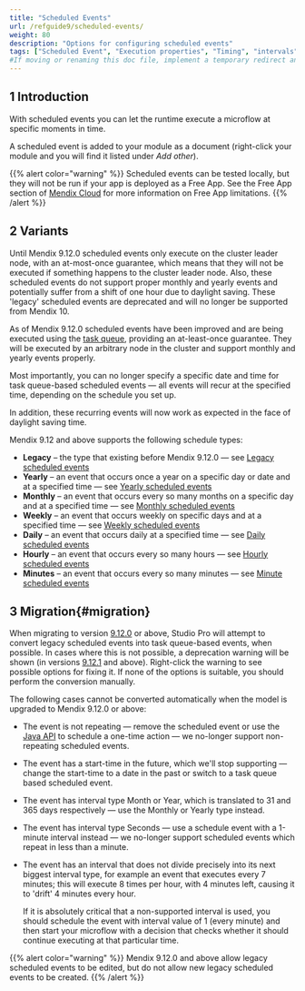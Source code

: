 ```yaml
---
title: "Scheduled Events"
url: /refguide9/scheduled-events/
weight: 80
description: "Options for configuring scheduled events"
tags: ["Scheduled Event", "Execution properties", "Timing", "intervals", "scheduling issues", "time zones", "daylight saving"]
#If moving or renaming this doc file, implement a temporary redirect and let the respective team know they should update the URL in the product. See Mapping to Products for more details.
---
```


## 1 Introduction

With scheduled events you can let the runtime execute a microflow at specific moments in time.

A scheduled event is added to your module as a document (right-click your module and you will find it listed under *Add other*).

{{% alert color="warning" %}}
Scheduled events can be tested locally, but they will not be run if your app is deployed as a Free App. See the Free App section of [Mendix Cloud](/developerportal/deploy/mendix-cloud-deploy/#free-app) for more information on Free App limitations.
{{% /alert %}}

## 2 Variants

Until Mendix 9.12.0 scheduled events only execute on the cluster leader node, with an at-most-once guarantee, which means that they will not be executed if something happens to the cluster leader node. Also, these scheduled events do not support proper monthly and yearly events and potentially suffer from a shift of one hour due to daylight saving. These 'legacy' scheduled events are deprecated and will no longer be supported from Mendix 10.

As of Mendix 9.12.0 scheduled events have been improved and are being executed using the [task queue](/refguide9/task-queue/), providing an at-least-once guarantee. They will be executed by an arbitrary node in the cluster and support monthly and yearly events properly.

Most importantly, you can no longer specify a specific date and time for task queue-based scheduled events — all events will recur at the specified time, depending on the schedule you set up.

In addition, these recurring events will now work as expected in the face of daylight saving time.

Mendix 9.12 and above supports the following schedule types:

* **Legacy** – the type that existing before Mendix 9.12.0 — see [Legacy scheduled events](/refguide9/scheduled-events-legacy/)
* **Yearly** – an event that occurs once a year on a specific day or date and at a specified time — see [Yearly scheduled events](/refguide9/scheduled-events-task-queue/#yearly)
* **Monthly** – an event that occurs every so many months on a specific day and at a specified time — see [Monthly scheduled events](/refguide9/scheduled-events-task-queue/#monthly)
* **Weekly** – an event that occurs weekly on specific days and at a specified time — see [Weekly scheduled events](/refguide9/scheduled-events-task-queue/#weekly)
* **Daily** – an event that occurs daily at a specified time — see [Daily scheduled events](/refguide9/scheduled-events-task-queue/#daily)
* **Hourly** – an event that occurs every so many hours — see [Hourly scheduled events](/refguide9/scheduled-events-task-queue/#hourly)
* **Minutes** – an event that occurs every so many minutes — see [Minute scheduled events](/refguide9/scheduled-events-task-queue/#minutes)

## 3 Migration{#migration}

When migrating to version [9.12.0](/releasenotes/studio-pro/9.12/#9120) or above, Studio Pro will attempt to convert legacy scheduled events into task queue-based events, when possible. In cases where this is not possible, a deprecation warning will be shown (in versions [9.12.1](/releasenotes/studio-pro/9.12/#9121) and above). Right-click the warning to see possible options for fixing it. If none of the options is suitable, you should perform the conversion manually.

The following cases cannot be converted automatically when the model is upgraded to Mendix 9.12.0 or above:

* The event is not repeating — remove the scheduled event or use the [Java API](/refguide9/task-queue/#queuing) to schedule a one-time action — we no-longer support non-repeating scheduled events.
* The event has a start-time in the future, which we'll stop supporting — change the start-time to a date in the past or switch to a task queue based scheduled event.
* The event has interval type Month or Year, which is translated to 31 and 365 days respectively — use the Monthly or Yearly type instead.
* The event has interval type Seconds — use a schedule event with a 1-minute interval instead — we no-longer support scheduled events which repeat in less than a minute.
* The event has an interval that does not divide precisely into its next biggest interval type, for example an event that executes every 7 minutes; this will execute 8 times per hour, with 4 minutes left, causing it to 'drift' 4 minutes every hour.

    If it is absolutely critical that a non-supported interval is used, you should schedule the event with interval value of 1 (every minute) and then start your microflow with a decision that checks whether it should continue executing at that particular time.

{{% alert color="warning" %}}
Mendix 9.12.0 and above allow legacy scheduled events to be edited, but do not allow new legacy scheduled events to be created.
{{% /alert %}}
